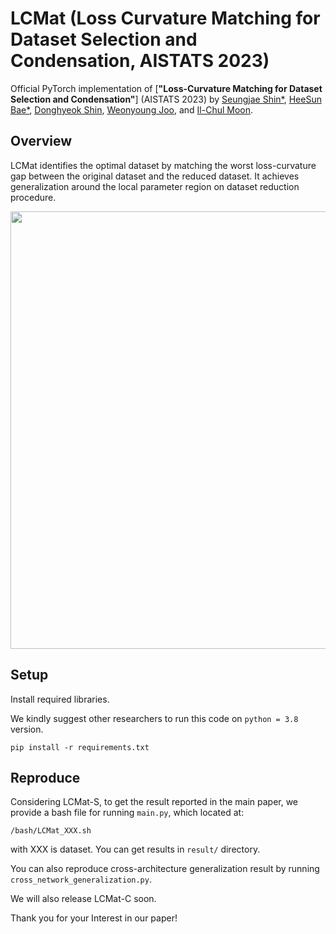 # LCMat (Loss Curvature Matching for Dataset Selection and Condensation, AISTATS 2023)

Official PyTorch implementation of
[**"Loss-Curvature Matching for Dataset Selection and Condensation"**] (AISTATS 2023) by
[Seungjae Shin*](https://sites.google.com/view/seungjae-shin),
[HeeSun Bae*](https://sites.google.com/view/baeheesun),
[Donghyeok Shin](https://aailab.kaist.ac.kr/xe2/members_phdstudent/20976),
[Weonyoung Joo](https://scholar.google.co.kr/citations?user=r2eJgW4AAAAJ&hl=ko&oi=ao),
and [Il-Chul Moon](https://aailab.kaist.ac.kr/xe2/members_professor/6749).

## Overview

LCMat identifies the optimal dataset by matching the worst loss-curvature gap between the original dataset and the reduced dataset.
It achieves generalization around the local parameter region on dataset reduction procedure.


<p align="center">
  <img 
    width="700"
    src="https://user-images.githubusercontent.com/105624747/219567990-beb0cbb7-0ebb-44bd-957f-7182a79af8ab.png"
  >
</p>


## Setup
Install required libraries.

We kindly suggest other researchers to run this code on `python = 3.8` version.
```
pip install -r requirements.txt
```

## Reproduce
Considering LCMat-S, to get the result reported in the main paper, we provide a bash file for running `main.py`, which located at: 
```
/bash/LCMat_XXX.sh
```
with XXX is dataset. You can get results in `result/` directory.

You can also reproduce cross-architecture generalization result by running `cross_network_generalization.py`.

We will also release LCMat-C soon.

Thank you for your Interest in our paper!
